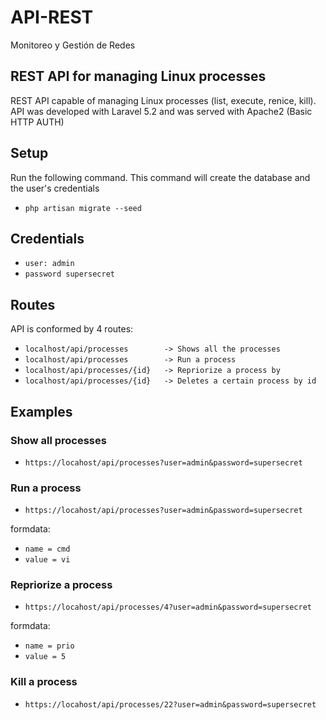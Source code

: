 # API-REST
Monitoreo y Gestión de Redes

## REST API for managing Linux processes 

REST API capable of managing Linux processes (list, execute, renice, kill). API was developed with Laravel 5.2 and was served with Apache2 (Basic HTTP AUTH)

## Setup

Run the following command. This command will create the database and the user's credentials

- `php artisan migrate --seed`

## Credentials

- `user: admin`
- `password supersecret`

## Routes

API is conformed by 4 routes:

- `localhost/api/processes        -> Shows all the processes`
- `localhost/api/processes        -> Run a process`
- `localhost/api/processes/{id}   -> Repriorize a process by`
- `localhost/api/processes/{id}   -> Deletes a certain process by id`


## Examples

### Show all processes

- `https://locahost/api/processes?user=admin&password=supersecret`

### Run a process

- `https://locahost/api/processes?user=admin&password=supersecret`

formdata:
- `name = cmd` 
- `value = vi`

### Repriorize a process

- `https://locahost/api/processes/4?user=admin&password=supersecret`

formdata:
- `name = prio` 
- `value = 5`

### Kill a process

- `https://locahost/api/processes/22?user=admin&password=supersecret`

